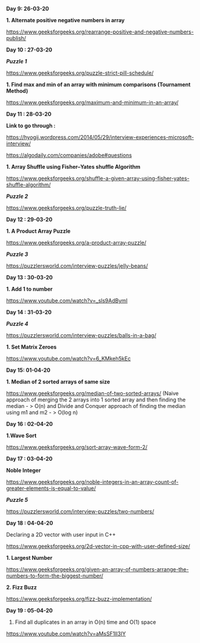 **Day 9: 26-03-20**

**__1. Alternate positive negative numbers in array__**

https://www.geeksforgeeks.org/rearrange-positive-and-negative-numbers-publish/

**Day 10 : 27-03-20**

***Puzzle 1***

https://www.geeksforgeeks.org/puzzle-strict-pill-schedule/

**__1. Find max and min of an array with minimum comparisons (Tournament Method)__**

https://www.geeksforgeeks.org/maximum-and-minimum-in-an-array/

**Day 11 : 28-03-20**

**Link to go through :**

https://hyogij.wordpress.com/2014/05/29/interview-experiences-microsoft-interview/

https://algodaily.com/companies/adobe#questions

**__1. Array Shuffle using Fisher–Yates shuffle Algorithm__**

https://www.geeksforgeeks.org/shuffle-a-given-array-using-fisher-yates-shuffle-algorithm/

***Puzzle 2***

https://www.geeksforgeeks.org/puzzle-truth-lie/

**Day 12 : 29-03-20**

**__1. A Product Array Puzzle__**

https://www.geeksforgeeks.org/a-product-array-puzzle/

***Puzzle 3***

https://puzzlersworld.com/interview-puzzles/jelly-beans/


**Day 13 : 30-03-20**

**__1. Add 1 to number__**

https://www.youtube.com/watch?v=_sls9AdBymI


**Day 14 : 31-03-20**

***Puzzle 4***

https://puzzlersworld.com/interview-puzzles/balls-in-a-bag/

**__1. Set Matrix Zeroes__**

https://www.youtube.com/watch?v=6_KMkeh5kEc


**Day 15: 01-04-20**

**__1. Median of 2 sorted arrays of same size__**

https://www.geeksforgeeks.org/median-of-two-sorted-arrays/
(Naive approach of merging the 2 arrays into 1 sorted array and then finding the median - > O(n)
and Divide and Conquer approach of finding the median using m1 and m2 - > O(log n)

**Day 16 : 02-04-20**

**__1.Wave Sort__**

https://www.geeksforgeeks.org/sort-array-wave-form-2/

**Day 17 : 03-04-20**

**__Noble Integer__**

https://www.geeksforgeeks.org/noble-integers-in-an-array-count-of-greater-elements-is-equal-to-value/

***Puzzle 5***

https://puzzlersworld.com/interview-puzzles/two-numbers/

**Day 18 : 04-04-20**

Declaring a 2D vector with user input in C++

https://www.geeksforgeeks.org/2d-vector-in-cpp-with-user-defined-size/

**__1. Largest Number__**

https://www.geeksforgeeks.org/given-an-array-of-numbers-arrange-the-numbers-to-form-the-biggest-number/

**__2. Fizz Buzz__**

https://www.geeksforgeeks.org/fizz-buzz-implementation/

**Day 19 : 05-04-20**

1. Find all duplicates in an array in O(n) time and O(1) space

https://www.youtube.com/watch?v=aMsSF1Il3IY







